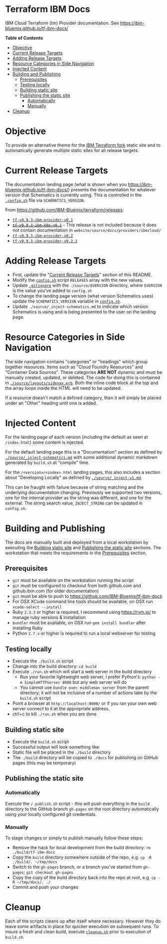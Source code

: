 # Terraform IBM Docs
IBM Cloud Terraform (tm) Provider documentation. See https://ibm-bluemix.github.io/tf-ibm-docs/

<!-- START doctoc generated TOC please keep comment here to allow auto update -->
<!-- DON'T EDIT THIS SECTION, INSTEAD RE-RUN doctoc TO UPDATE -->
**Table of Contents**

- [Objective](#objective)
- [Current Release Targets](#current-release-targets)
- [Adding Release Targets](#adding-release-targets)
- [Resource Categories in Side Navigation](#resource-categories-in-side-navigation)
- [Injected Content](#injected-content)
- [Building and Publishing](#building-and-publishing)
  - [Prerequisites](#prerequisites)
  - [Testing locally](#testing-locally)
  - [Building static site](#building-static-site)
  - [Publishing the static site](#publishing-the-static-site)
    - [Automatically](#automatically)
    - [Manually](#manually)
- [Cleanup](#cleanup)

<!-- END doctoc generated TOC please keep comment here to allow auto update -->

# Objective

To provide an alternative theme for the [IBM Terraform fork](https://github.com/IBM-Bluemix/terraform) static site and to automatically generate multiple static sites for all release targets.

# Current Release Targets

The documentation landing page (what is shown when you https://ibm-bluemix.github.io/tf-ibm-docs/) presents the documentation for whatever version that Schematics is currently using. This is controlled in the [`.config.sh`](./config.sh) file via `SCHEMATICS_VERSION`.

From https://github.com/IBM-Bluemix/terraform/releases:

- [`tf-v0.9.3-ibm-provider-v0.1`](https://github.com/IBM-Bluemix/terraform/releases/tag/tf-v0.9.3-ibm-provider-v0.1)
- ~~[`tf-v0.9.3-ibm-k8s-v0.1`](https://github.com/IBM-Bluemix/terraform/releases/tag/tf-v0.9.3-ibm-k8s-v0.1)~~ - This release is not included because it does not contain documentation in `website/source/docs/providers/ibmcloud/`
- [`tf-v0.9.3-ibm-provider-v0.2`](https://github.com/IBM-Bluemix/terraform/releases/tag/tf-v0.9.3-ibm-provider-v0.2)
- [`tf-v0.9.3-ibm-provider-v0.2.1`](https://github.com/IBM-Bluemix/terraform/releases/tag/tf-v0.9.3-ibm-provider-v0.2.1)

# Adding Release Targets

- First, update the "[Current Release Targets](#current-release-targets)" section of this README.
- Modify the [`config.sh`](./config.sh) script `RELEASES` array with the new values.
- Update [`.gitignore`](.gitignore) with the `./source/$VERSION` directory, where `$VERSION` is the value you've added to `config.sh`
- To change the landing page version (what version Schematics uses) update the `SCHEMATICS_VERSION` variable in [`config.sh`](./config.sh).
- Update `./source/_inject-schematics.md` to indicate which version Schematics is using and is being presented to the user on the landing page.

# Resource Categories in Side Navigation

The side navigation contains "categories" or "headings" which group together resources. Items such as "Cloud Foundry Resources" and "Container Data Sources". These categories **ARE NOT** dynamic and must be manually created, updated, or deleted. The code for doing this is contained in [`./source/layouts/sidenav.erb`](./source/layouts/sidenav.erb). Both the inline code block at the top and the array loops inside the HTML will need to be updated.

If a resource doesn't match a defined category, then it will simply be placed under an "Other" heading until one is added.

# Injected Content

For the landing page of each version (including the default as seen at `/index.html`) some content is injected.

For the default landing page this is a "Documentation" section as defined by [`./source/_inject-schematics.md`](./source/_inject-schematics.md) with some additional dynamic markdown generated by `build.sh` at "compile" time.

For the `/<version>/<index>.html` landing pages, this also includes a section about "Developing Locally" as defined by [`./source/_inject-v1.md`](./source/_inject-v1.md).

This can be fraught with failure because of string matching and the underlying documentation changing. Previously we supported two versions, one for the internal provider as the string was different, and one for the external. The string search value, `INJECT_STRING` can be updated in `config.sh`.

# Building and Publishing

The docs are manually built and deployed from a local workstation by executing the [Building static site](#building-static-site) and [Publishing the static site](#publishing-the-static-site) sections. The workstation that meets the requirements in the [Prerequisites](#prerequisites) section.

## Prerequisites

- `git` must be available on the workstation running the script
- `git` must be configured to checkout from both github.com and github.ibm.com (for older documentation)
- `git` must be able to push to https://github.com/IBM-Bluemix/tf-ibm-docs
- For OSX XCode command line tools should be available, on OSX run `xcode-select --install`
- Ruby `2.3.3` or higher is required, I recommend using https://rvm.io/ to manage ruby versions & installation
- `bundler` must be available, on OSX run `gem install bundler` after installing Ruby
- Python `2.7.x` or higher is required to run a local webserver for testing

## Testing locally

- Execute the `./build.sh` script
- Change into the build directory: `cd build`
- Execute `./run.sh` which will start a web server in the build directory
  - Run your favorite lightweight web server, I prefer Python's: `python -m SimpleHTTPServer 8000` but any web server will do
  - You cannot use `bundle exec middleman server` from the parent directory; it will not be inclusive of a number of actions take by the `build.sh` script
- Point a browser at `http://localhost:8000/` or if you ran your own web server connect to it at the appropriate address.
- ctrl+c to kill `./run.sh` when you are done

## Building static site

- Execute the `build.sh` script
- Successful output will look something like:
- Static file will be placed in the `./build` directory
- The `./build` directory will be copied to `./docs` for publishing on GitHub pages (this may be temporary)

## Publishing the static site

### Automatically

Execute the `/.publish.sh` script - this will push everything in the `build` directory to the GitHub branch `gh-pages` on the root directory automatically using your locally configured git credentials.

### Manually

To stage changes or simply to publish manually follow these steps:

- Remove the hack for local development from the build directory: `rm ./build/tf-ibm-docs`
- Copy the `build` directory somewhere outside of the repo, e.g. `cp -R ./build/. ~/tmp/docs`
- Switch to the `gh-pages` branch, or a branch you've started from `gh-pages`; `git checkout gh-pages`
- Copy the copy of the build directory back into the repo at root, e.g. `cp -R ~/tmp/docs/. ./`
- Commit and push your changes

# Cleanup

Each of the scripts cleans up after itself where necessary. However they do leave some artifacts in place for quicker execution on subsequent runs. To insure a fresh and clean build, execute [`cleanup.sh`](./cleanup.sh) prior to execution of `build.sh`.
